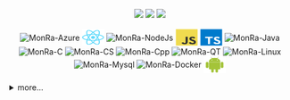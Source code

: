 <!--Hello
<h2><img src="https://emojis.slackmojis.com/emojis/images/1531849430/4246/blob-sunglasses.gif?1531849430" width="30"/> Hi 👋 , I'm MonRá! <img src="https://media.giphy.com/media/12oufCB0MyZ1Go/giphy.gif" width="50"></h2>
-->

<div>
  </p>
  <div align="center">
   <a href="https://www.facebook.com/ramon.chaib" target="_blank"><img src="https://img.shields.io/badge/-Facebook-%230077B5?style=for-the-badge&logo=facebook&logoColor=white" target="_blank"></a> 
  <a href="https://www.instagram.com/monrapps/" target="_blank"><img src="https://img.shields.io/badge/-Instagram-%23E4405F?style=for-the-badge&logo=instagram&logoColor=white" target="_blank"></a>
  <a href="https://www.linkedin.com/in/ramon-chaib-27007635/" target="_blank"><img src="https://img.shields.io/badge/-LinkedIn-%230077B5?style=for-the-badge&logo=linkedin&logoColor=white" target="_blank"></a>   
</div>
  
 <div style="display: inline_block" align="center"><br>
  <img align="center" alt="MonRa-Azure" height="30" width="40" src="https://cdn.jsdelivr.net/gh/devicons/devicon/icons/azure/azure-original.svg">
  <img align="center" alt="MonRa-React" height="30" width="40" src="https://raw.githubusercontent.com/devicons/devicon/master/icons/react/react-original.svg">
  <img align="center" alt="MonRa-NodeJs" height="30" width="40" src="https://cdn.jsdelivr.net/gh/devicons/devicon/icons/nodejs/nodejs-original.svg">
  <img align="center" alt="MonRa-Js" height="30" width="40" src="https://raw.githubusercontent.com/devicons/devicon/master/icons/javascript/javascript-original.svg">     <img align="center" alt="MonRa-Ts" height="30" width="40" src="https://raw.githubusercontent.com/devicons/devicon/master/icons/typescript/typescript-original.svg">
  <img align="center" alt="MonRa-Java" height="30" width="40" src="https://cdn.jsdelivr.net/gh/devicons/devicon/icons/java/java-original.svg">
  <img align="center" alt="MonRa-C" height="30" width="40" src="https://cdn.jsdelivr.net/gh/devicons/devicon/icons/c/c-original.svg">
  <img align="center" alt="MonRa-CS" height="30" width="40" src="https://cdn.jsdelivr.net/gh/devicons/devicon/icons/csharp/csharp-original.svg">
  <img align="center" alt="MonRa-Cpp" height="30" width="40" src="https://cdn.jsdelivr.net/gh/devicons/devicon/icons/cplusplus/cplusplus-original.svg">
  <img align="center" alt="MonRa-QT" height="30" width="40" src="https://cdn.jsdelivr.net/gh/devicons/devicon/icons/qt/qt-original.svg">
  <img align="center" alt="MonRa-Linux" height="30" width="40" src="https://cdn.jsdelivr.net/gh/devicons/devicon/icons/linux/linux-original.svg">
  <img align="center" alt="MonRa-Mysql" height="30" width="40" src="https://cdn.jsdelivr.net/gh/devicons/devicon/icons/mysql/mysql-original.svg">
  <img align="center" alt="MonRa-Docker" height="30" width="40" src="https://cdn.jsdelivr.net/gh/devicons/devicon/icons/docker/docker-original.svg">  
  <img align="center" alt="MonRa-Android" height="30" width="40" src="https://github.com/devicons/devicon/blob/master/icons/android/android-original.svg">
  
</div>
</a>

</br>
<!--
[![github activity graph](https://activity-graph.herokuapp.com/graph?username=monrapps&theme=chartreuse-dark)](https://github.com/monrapps/)
-->
<div>
<details>
      <summary>more...</summary>
      
<!--
### <img src="https://media.giphy.com/media/VgCDAzcKvsR6OM0uWg/giphy.gif" width="50"> A little more about me...  

```javascript
const monra = {
    pronouns: "He" | "Him",
    code: ["any"],
    askMeAbout: ["any"],
    technologies: {
        backEnd: {
            js: ["any"],
        },
        mobileApp: {
            native: ["Android Development"]
        },
        devOps: ["AWS", "Docker🐳", "Route53", "Nginx"],
        databases: ["mongo", "MySql", "sqlite"],
        misc: ["Firebase", "Socket.IO", "selenium", "open-cv", "php", "SuiteApp"]
    },
    architecture: ["Serverless Architecture", "Progressive web applications", "Single page applications"],
    currentFocus: "Building Robots to ease opertations",
    funFact: "There are two ways to write error-free programs; only the third one works"
};
```
-->

---
<!--START_SECTION:waka-->
![Code Time](http://img.shields.io/badge/Code%20Time-1%2C009%20hrs%2056%20mins-blue)

![Profile Views](http://img.shields.io/badge/Profile%20Views-1-blue)

![Lines of code](https://img.shields.io/badge/From%20Hello%20World%20I%27ve%20Written-3.1%20million%20lines%20of%20code-blue)

**🐱 My GitHub Data** 

> 📦 46.9 kB Used in GitHub's Storage 
 > 
> 🏆 2,596 Contributions in the Year 2024
 > 
> 🚫 Not Opted to Hire
 > 
> 📜 24 Public Repositories 
 > 
> 🔑 19 Private Repositories 
 > 
**I'm an Early 🐤** 

```text
🌞 Morning                8375 commits        █████████░░░░░░░░░░░░░░░░   35.08 % 
🌆 Daytime                10990 commits       ████████████░░░░░░░░░░░░░   46.03 % 
🌃 Evening                3731 commits        ████░░░░░░░░░░░░░░░░░░░░░   15.63 % 
🌙 Night                  779 commits         █░░░░░░░░░░░░░░░░░░░░░░░░   03.26 % 
```
📅 **I'm Most Productive on Thursday** 

```text
Monday                   4422 commits        █████░░░░░░░░░░░░░░░░░░░░   18.52 % 
Tuesday                  4421 commits        █████░░░░░░░░░░░░░░░░░░░░   18.52 % 
Wednesday                4554 commits        █████░░░░░░░░░░░░░░░░░░░░   19.07 % 
Thursday                 5064 commits        █████░░░░░░░░░░░░░░░░░░░░   21.21 % 
Friday                   3199 commits        ███░░░░░░░░░░░░░░░░░░░░░░   13.40 % 
Saturday                 1281 commits        █░░░░░░░░░░░░░░░░░░░░░░░░   05.37 % 
Sunday                   934 commits         █░░░░░░░░░░░░░░░░░░░░░░░░   03.91 % 
```


📊 **This Week I Spent My Time On** 

```text
🕑︎ Time Zone: America/Sao_Paulo

💬 Programming Languages: 
C++                      14 hrs 31 mins      ████████████████░░░░░░░░░   64.31 % 
Python                   2 hrs 18 mins       ███░░░░░░░░░░░░░░░░░░░░░░   10.19 % 
C                        1 hr 22 mins        ██░░░░░░░░░░░░░░░░░░░░░░░   06.06 % 
Markdown                 1 hr 20 mins        █░░░░░░░░░░░░░░░░░░░░░░░░   05.91 % 
Objective-C              1 hr 17 mins        █░░░░░░░░░░░░░░░░░░░░░░░░   05.73 % 

🔥 Editors: 
VS Code                  22 hrs 34 mins      █████████████████████████   100.00 % 

🐱‍💻 Projects: 
fw_tal_platformio        17 hrs 57 mins      ████████████████████░░░░░   79.51 % 
fakommit                 2 hrs 57 mins       ███░░░░░░░░░░░░░░░░░░░░░░   13.10 % 
Markdown                 1 hr 37 mins        ██░░░░░░░░░░░░░░░░░░░░░░░   07.19 % 
Unknown Project          2 mins              ░░░░░░░░░░░░░░░░░░░░░░░░░   00.20 % 
repo                     0 secs              ░░░░░░░░░░░░░░░░░░░░░░░░░   00.01 % 

💻 Operating System: 
Windows                  19 hrs 28 mins      ██████████████████████░░░   86.24 % 
WSL                      2 hrs 44 mins       ███░░░░░░░░░░░░░░░░░░░░░░   12.13 % 
Mac                      22 mins             ░░░░░░░░░░░░░░░░░░░░░░░░░   01.63 % 
```

**I Mostly Code in C** 

```text
C                        14 repos            █████░░░░░░░░░░░░░░░░░░░░   20.59 % 
JavaScript               7 repos             ███░░░░░░░░░░░░░░░░░░░░░░   10.29 % 
HTML                     5 repos             ██░░░░░░░░░░░░░░░░░░░░░░░   07.35 % 
Python                   4 repos             █░░░░░░░░░░░░░░░░░░░░░░░░   05.88 % 
Swift                    2 repos             █░░░░░░░░░░░░░░░░░░░░░░░░   02.94 % 
```



**Timeline**

![Lines of Code chart](https://raw.githubusercontent.com/monrapps/monrapps/master/assets/bar_graph.png)


 Last Updated on 23/12/2024 15:43:51 UTC
<!--END_SECTION:waka-->
